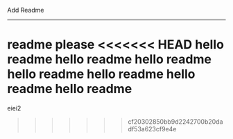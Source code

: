 Add Readme

---------------------
readme please
<<<<<<< HEAD
hello readme
hello readme
hello readme
hello readme
hello readme
hello readme
hello readme
=======
eiei2
>>>>>>> cf20302850bb9d2242700b20dadf53a623cf9e4e
